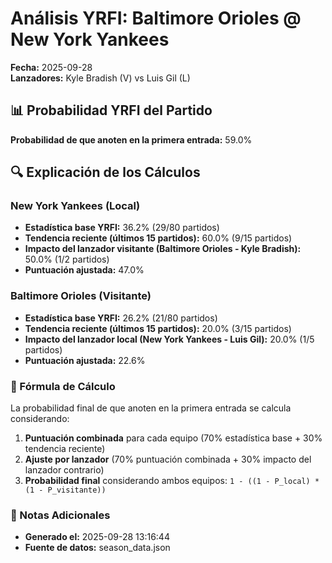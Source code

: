 # Análisis YRFI: Baltimore Orioles @ New York Yankees

**Fecha:** 2025-09-28  
**Lanzadores:** Kyle Bradish (V) vs Luis Gil (L)

## 📊 Probabilidad YRFI del Partido

**Probabilidad de que anoten en la primera entrada:** 59.0%

## 🔍 Explicación de los Cálculos

### New York Yankees (Local)
- **Estadística base YRFI:** 36.2% (29/80 partidos)
- **Tendencia reciente (últimos 15 partidos):** 60.0% (9/15 partidos)
- **Impacto del lanzador visitante (Baltimore Orioles - Kyle Bradish):** 50.0% (1/2 partidos)
- **Puntuación ajustada:** 47.0%

### Baltimore Orioles (Visitante)
- **Estadística base YRFI:** 26.2% (21/80 partidos)
- **Tendencia reciente (últimos 15 partidos):** 20.0% (3/15 partidos)
- **Impacto del lanzador local (New York Yankees - Luis Gil):** 20.0% (1/5 partidos)
- **Puntuación ajustada:** 22.6%

### 📝 Fórmula de Cálculo

La probabilidad final de que anoten en la primera entrada se calcula considerando:
1. **Puntuación combinada** para cada equipo (70% estadística base + 30% tendencia reciente)
2. **Ajuste por lanzador** (70% puntuación combinada + 30% impacto del lanzador contrario)
3. **Probabilidad final** considerando ambos equipos: `1 - ((1 - P_local) * (1 - P_visitante))`

### 📌 Notas Adicionales

- **Generado el:** 2025-09-28 13:16:44
- **Fuente de datos:** season_data.json
